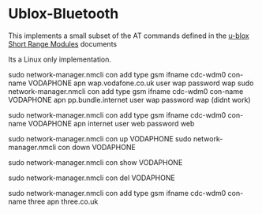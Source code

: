 # Ublox-Bluetooth

This implements a small subset of the AT commands defined in the [u-blox Short Range Modules](https://www.u-blox.com/sites/default/files/u-blox-SHO_ATCommands_%28UBX-14044127%29.pdf) documents

Its a Linux only implementation.

sudo network-manager.nmcli con add type gsm ifname cdc-wdm0 con-name VODAPHONE apn wap.vodafone.co.uk user wap password wap
sudo network-manager.nmcli con add type gsm ifname cdc-wdm0 con-name VODAPHONE apn pp.bundle.internet user wap password wap
(didnt work)

sudo network-manager.nmcli con add type gsm ifname cdc-wdm0 con-name VODAPHONE apn internet user web password web


sudo network-manager.nmcli con up VODAPHONE
sudo network-manager.nmcli con down VODAPHONE




sudo network-manager.nmcli con show VODAPHONE

sudo network-manager.nmcli con del VODAPHONE

sudo network-manager.nmcli con add type gsm ifname cdc-wdm0 con-name three apn three.co.uk
